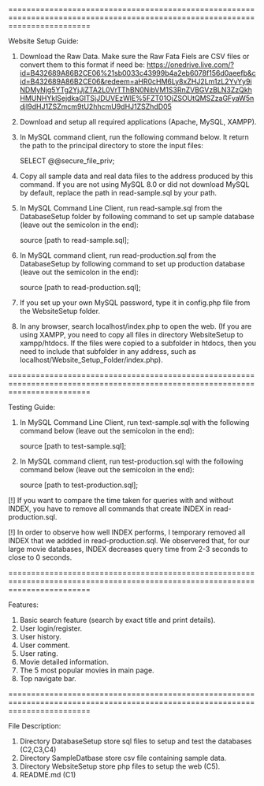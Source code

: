 ==============================================================================================================================

Website Setup Guide:

1. Download the Raw Data. Make sure the Raw Fata Fiels are CSV files or convert them to this format if need be:
    https://onedrive.live.com/?id=B432689A86B2CE06%21sb0033c43999b4a2eb6078f156d0aeefb&cid=B432689A86B2CE06&redeem=aHR0cHM6Ly8xZHJ2Lm1zL2YvYy9iNDMyNjg5YTg2YjJjZTA2L0VrTThBN0NibVM1S3RnZVBGVzBLN3ZzQkhHMUNHYklSejdkaGlTSjJDUVEzWlE%5FZT01OjZSOUtQMSZzaGFyaW5ndjI9dHJ1ZSZmcm9tU2hhcmU9dHJ1ZSZhdD05

2. Download and setup all required applications (Apache, MySQL, XAMPP).
   
4. In MySQL command client, run the following command below. It return the path to the principal directory to store the input files:

    SELECT @@secure_file_priv;

5. Copy all sample data and real data files to the address produced by this command. If you are not using MySQL 8.0 or did not download MySQL by default, replace the path in read-sample.sql by your path.

6. In MySQL Command Line Client, run read-sample.sql from the DatabaseSetup folder by following command to set up sample database (leave out the semicolon in the end):

    source [path to read-sample.sql];

7.  In MySQL command client, run read-production.sql from the DatabaseSetup by following command to set up production database (leave out the semicolon in the end):

    source [path to read-production.sql];

8. If you set up your own MySQL password, type it in config.php file from the WebsiteSetup folder.

9. In any browser, search localhost/index.php to open the web. (If you are using XAMPP, you need to copy all files in directory WebsiteSetup to xampp/htdocs. If the files were copied to a subfolder in htdocs, then you need to include that subfolder in any address, such as localhost/Website_Setup_Folder/index.php).

==============================================================================================================================

Testing Guide:

1. In MySQL Command Line Client, run text-sample.sql with the following command below (leave out the semicolon in the end):

    source [path to test-sample.sql];

2.  In MySQL command client, run test-production.sql with the following command below (leave out the semicolon in the end):

    source [path to test-production.sql];

[!] If you want to compare the time taken for queries with and without INDEX, you have to remove all commands that create INDEX in read-production.sql.

[!] In order to observe how well INDEX performs, I temporary removed all INDEX that we addded in read-production.sql. We observered that, for our large movie databases, INDEX decreases query time from 2-3 seconds to close to 0 seconds.

==============================================================================================================================

Features:

1. Basic search feature (search by exact title and print details).
2. User login/register.
3. User history.
4. User comment.
5. User rating.
6. Movie detailed information.
7. The 5 most popular movies in main page.
8. Top navigate bar.

==============================================================================================================================

File Description:

1. Directory DatabaseSetup store sql files to setup and test the databases (C2,C3,C4)
2. Directory SampleDatbase store csv file containing sample data.
3. Directory WebsiteSetup store php files to setup the web (C5).
4. README.md (C1)

